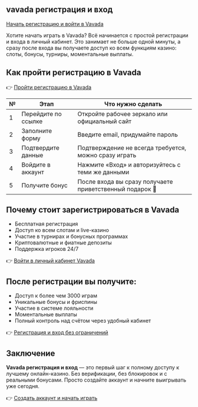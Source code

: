## vavada регистрация и вход  
[Начать регистрацию и войти в Vavada](https://gate707.com/?promo=2a50937a-edd8-4212-a399-c9a6889bbdbb&target=register)

Хотите начать играть в Vavada? Всё начинается с простой регистрации и входа в личный кабинет. Это занимает не больше одной минуты, а сразу после входа вы получаете доступ ко всем функциям казино: слоты, бонусы, турниры, моментальные выплаты.

## Как пройти регистрацию в Vavada

👉 [Пройти регистрацию в Vavada](https://gate707.com/?promo=2a50937a-edd8-4212-a399-c9a6889bbdbb&target=register)

| №  | Этап                        | Что нужно сделать                                                                                 |
|----|-----------------------------|---------------------------------------------------------------------------------------------------|
| 1  | Перейдите по ссылке         | Откройте рабочее зеркало или официальный сайт                                                     |
| 2  | Заполните форму             | Введите email, придумайте пароль                                                                  |
| 3  | Подтвердите данные          | Подтверждение не всегда требуется, можно сразу играть                                              |
| 4  | Войдите в аккаунт           | Нажмите «Вход» и авторизуйтесь с теми же данными                                                  |
| 5  | Получите бонус              | После входа вы сразу получаете приветственный подарок 🎁                                           |

## Почему стоит зарегистрироваться в Vavada

- Бесплатная регистрация  
- Доступ ко всем слотам и live-казино  
- Участие в турнирах и бонусных программах  
- Криптовалютные и фиатные депозиты  
- Поддержка игроков 24/7

👉 [Войти в личный кабинет Vavada](https://gate707.com/?promo=2a50937a-edd8-4212-a399-c9a6889bbdbb&target=register)

## После регистрации вы получите:

- Доступ к более чем 3000 играм  
- Уникальные бонусы и фриспины  
- Участие в системе лояльности  
- Моментальные выплаты  
- Полный контроль над счётом через удобный кабинет

👉 [Регистрация и вход без ограничений](https://gate707.com/?promo=2a50937a-edd8-4212-a399-c9a6889bbdbb&target=register)

## Заключение

**Vavada регистрация и вход** — это первый шаг к полному доступу к лучшему онлайн-казино. Без верификации, без блокировок и с реальными бонусами. Просто создайте аккаунт и начните выигрывать уже сегодня.

👉 [Создать аккаунт и начать играть](https://gate707.com/?promo=2a50937a-edd8-4212-a399-c9a6889bbdbb&target=register)
